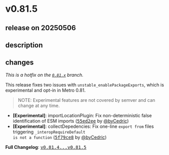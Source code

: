 # v0.81.5

## release on 20250506

## description

## changes

<em>This is a hotfix on the <a href="https://github.com/facebook/metro/tree/0.81.x"><code>0.81.x</code></a> branch.</em>

This release fixes two issues with <code>unstable_enablePackageExports</code>, which is experimental and opt-in in Metro 0.81.

> NOTE: Experimental features are not covered by semver and can change at any time.

* <strong>[Experimental]</strong>: importLocationPlugin: Fix non-deterministic false identification of ESM imports (<a class="commit-link" data-hovercard-type="commit" data-hovercard-url="https://github.com/facebook/metro/commit/55ed2ee83852c6c6132cff5a540c9a5ac6a5d7fe/hovercard" href="https://github.com/facebook/metro/commit/55ed2ee83852c6c6132cff5a540c9a5ac6a5d7fe"><tt>55ed2ee</tt></a> by <a class="user-mention notranslate" data-hovercard-type="user" data-hovercard-url="/users/byCedric/hovercard" data-octo-click="hovercard-link-click" data-octo-dimensions="link_type:self" href="https://github.com/byCedric">@byCedric</a>)
* <strong>[Experimental]</strong>: collectDepedencies: Fix one-line <code>export from</code> files triggering <code>_interopRequireDefault is not a function</code> (<a class="commit-link" data-hovercard-type="commit" data-hovercard-url="https://github.com/facebook/metro/commit/5f79ce82ed5be99aaf691d555b83f8b26bc2a8c1/hovercard" href="https://github.com/facebook/metro/commit/5f79ce82ed5be99aaf691d555b83f8b26bc2a8c1"><tt>5f79ce8</tt></a> by <a class="user-mention notranslate" data-hovercard-type="user" data-hovercard-url="/users/byCedric/hovercard" data-octo-click="hovercard-link-click" data-octo-dimensions="link_type:self" href="https://github.com/byCedric">@byCedric</a>)

<strong>Full Changelog</strong>: <a class="commit-link" href="https://github.com/facebook/metro/compare/v0.81.4...v0.81.5"><tt>v0.81.4...v0.81.5</tt></a>

